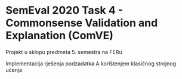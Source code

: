 # SemEval 2020 Task 4 - Commonsense Validation and Explanation (ComVE)
Projekt u sklopu predmeta 5. semestra na FERu

Implementacija rješenja podzadatka A korištenjem klasičnog strojnog učenja
